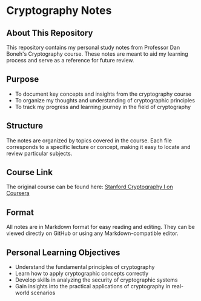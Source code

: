 # Cryptography Notes

## About This Repository

This repository contains my personal study notes from Professor Dan Boneh's Cryptography course. These notes are meant to aid my learning process and serve as a reference for future review.

## Purpose

- To document key concepts and insights from the cryptography course
- To organize my thoughts and understanding of cryptographic principles
- To track my progress and learning journey in the field of cryptography

## Structure

The notes are organized by topics covered in the course. Each file corresponds to a specific lecture or concept, making it easy to locate and review particular subjects.

## Course Link

The original course can be found here: [Stanford Cryptography I on Coursera](https://www.coursera.org/learn/crypto)

## Format

All notes are in Markdown format for easy reading and editing. They can be viewed directly on GitHub or using any Markdown-compatible editor.

## Personal Learning Objectives

- Understand the fundamental principles of cryptography
- Learn how to apply cryptographic concepts correctly
- Develop skills in analyzing the security of cryptographic systems
- Gain insights into the practical applications of cryptography in real-world scenarios
